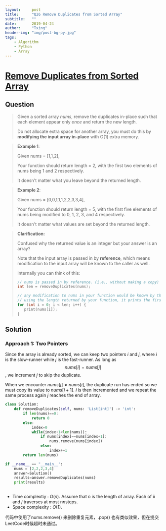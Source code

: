 ```yaml
---
layout:     post
title:      "Q26 Remove Duplicates from Sorted Array"
subtitle:   ""
date:       2019-04-24
author:     "Txing"
header-img: "img/post-bg-py.jpg"
tags:
    - Algorithm
    - Python
    - Array
---
```


# [Remove Duplicates from Sorted Array](https://leetcode.com/problems/remove-duplicates-from-sorted-array/)

## Question

> Given a sorted array *nums*, remove the duplicates in-place such that each element appear only *once* and return the new length.
>
> Do not allocate extra space for another array, you must do this by **modifying the input array in-place** with O(1) extra memory.

> **Example 1**: 
>
> Given nums = [1,1,2],
>
> Your function should return length = 2, with the first two elements of nums being 1 and 2 respectively.
>
> It doesn't matter what you leave beyond the returned length.

> **Example 2**: 
>
> Given nums = [0,0,1,1,1,2,2,3,3,4],
>
> Your function should return length = 5, with the first five elements of nums being modified to 0, 1, 2, 3, and 4 respectively.
>
> It doesn't matter what values are set beyond the returned length.

>**Clarification:**
>
>Confused why the returned value is an integer but your answer is an array?
>
>Note that the input array is passed in by **reference**, which means modification to the input array will be known to the caller as well.
>
>Internally you can think of this:
>
>```c++
>// nums is passed in by reference. (i.e., without making a copy)
>int len = removeDuplicates(nums);
>
>// any modification to nums in your function would be known by the caller.
>// using the length returned by your function, it prints the first len elements.
>for (int i = 0; i < len; i++) {
>    print(nums[i]);
>}
>```



## Solution 

### Approach 1: Two Pointers

Since the array is already sorted, we can keep two pointers $i$ and $j$, where $i$ is the slow-runner while $j$ is the fast-runner. As long as $$nums[i] = nums[j]$$, we increment $j$ to skip the duplicate.

When we encounter $nums[j]\neq nums[i]$, the duplicate run has ended so we must copy its value to $nums[i + 1]$.  $i$ is then incremented and we repeat the same process again $j​$ reaches the end of array.

```python
class Solution:
    def removeDuplicates(self, nums: 'List[int]') -> 'int':
        if len(nums)==0:
            return 0
        else:
            index=0
            while(index+1<len(nums)):
                if nums[index]==nums[index+1]:
                    nums.remove(nums[index])
                else:
                    index+=1
        return len(nums)

if __name__ == "__main__":
    nums = [2,2,2,3,4]
    answer=Solution()
    results=answer.removeDuplicates(nums)
    print(results)
   
```

- Time complextiy : *O*(*n*). Assume that *n* is the length of array. Each of i*i* and *j* traverses at most n*n*steps.
- Space complexity : *O*(1).

代码中使用了nums.remove() 来删除重复元素，.pop() 也有类似效果，但在提交LeetCode时候超时未通过。